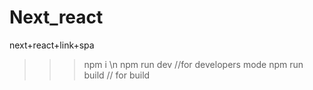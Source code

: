 # Next_react
next+react+link+spa


>>> npm i \n
>>> npm run dev //for developers mode
>>> npm run build // for build
